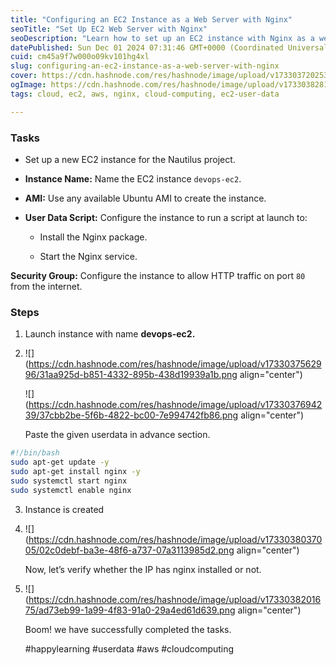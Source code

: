 ```yaml
---
title: "Configuring an EC2 Instance as a Web Server with Nginx"
seoTitle: "Set Up EC2 Web Server with Nginx"
seoDescription: "Learn how to set up an EC2 instance with Nginx as a web server, including configuration and security settings"
datePublished: Sun Dec 01 2024 07:31:46 GMT+0000 (Coordinated Universal Time)
cuid: cm45a9f7w000o09kv101hg4xl
slug: configuring-an-ec2-instance-as-a-web-server-with-nginx
cover: https://cdn.hashnode.com/res/hashnode/image/upload/v1733037202539/99811ea5-db99-4ada-b1a0-8df05961b7bd.png
ogImage: https://cdn.hashnode.com/res/hashnode/image/upload/v1733038281988/d49944a3-f69b-4471-baf6-ab23e6c75d3d.png
tags: cloud, ec2, aws, nginx, cloud-computing, ec2-user-data

---
```


### Tasks

* Set up a new EC2 instance for the Nautilus project.
    
* **Instance Name:** Name the EC2 instance `devops-ec2`.
    
* **AMI:** Use any available Ubuntu AMI to create the instance.
    
* **User Data Script:** Configure the instance to run a script at launch to:
    
    * Install the Nginx package.
        
    * Start the Nginx service.
        

**Security Group:** Configure the instance to allow HTTP traffic on port `80` from the internet.

### Steps

1. Launch instance with name **devops-ec2.**
    
2. ![](https://cdn.hashnode.com/res/hashnode/image/upload/v1733037562996/31aa925d-b851-4332-895b-438d19939a1b.png align="center")
    
    ![](https://cdn.hashnode.com/res/hashnode/image/upload/v1733037694239/37cbb2be-5f6b-4822-bc00-7e994742fb86.png align="center")
    
    Paste the given userdata in advance section.
    

```bash
#!/bin/bash
sudo apt-get update -y
sudo apt-get install nginx -y
sudo systemctl start nginx
sudo systemctl enable nginx
```

3. Instance is created
    
4. ![](https://cdn.hashnode.com/res/hashnode/image/upload/v1733038037005/02c0debf-ba3e-48f6-a737-07a3113985d2.png align="center")
    
    Now, let’s verify whether the IP has nginx installed or not.
    
5. ![](https://cdn.hashnode.com/res/hashnode/image/upload/v1733038201675/ad73eb99-1a99-4f83-91a0-29a4ed61d639.png align="center")
    
    Boom! we have successfully completed the tasks.
    
    #happylearning #userdata #aws #cloudcomputing